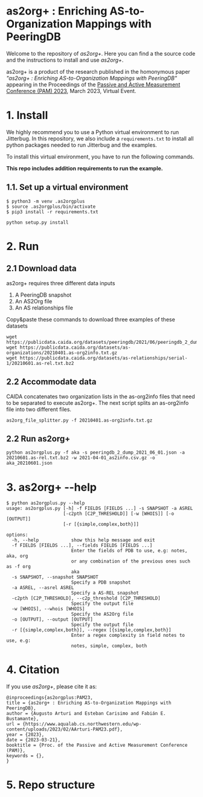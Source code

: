 # as2org+ : Enriching AS-to-Organization Mappings with PeeringDB

Welcome to the repository of _as2org+_. Here you can find a the source code and the instructions to install and use _as2org+_.

as2org+ is a product of the research published in the homonymous paper _"as2org+ : Enriching AS-to-Organization Mappings with PeeringDB"_ appearing in the Proceedings of the [Passive and Active Measurement Conference (PAM) 2023](https://pam2023.networks.imdea.org), March 2023, Virtual Event.

# <a name="setup"></a> 1. Install

We highly recommend you to use a Python virtual environment to run Jitterbug. In this repository, we also include a ```requirements.txt``` to install all python packages needed to run Jitterbug and the examples.

To install this virtual environment, you have to run the following commands.

**This repo includes addition requirements to run the example.**

## <a name="venv"></a> 1.1. Set up a virtual environment

```
$ python3 -m venv .as2orgplus
$ source .as2orgplus/bin/activate
$ pip3 install -r requirements.txt
```

```
python setup.py install
```

# <a name="run"></a> 2. Run

## <a name="download"></a> 2.1 Download data

as2org+ requires three different data inputs
1. A PeeringDB snapshot
2. An AS2Org file
3. An AS relationships file

Copy&paste these commands to download three examples of these datasets

```
wget https://publicdata.caida.org/datasets/peeringdb/2021/06/peeringdb_2_dump_2021_06_01.json
wget https://publicdata.caida.org/datasets/as-organizations/20210401.as-org2info.txt.gz
wget https://publicdata.caida.org/datasets/as-relationships/serial-1/20210601.as-rel.txt.bz2
```

## <a name="accommodate"></a> 2.2 Accommodate data

CAIDA concatenates two organization lists in the as-org2info files that need to be separated to execute as2org+. The next script splits an as-org2info file into two different files.

```
as2org_file_splitter.py -f 20210401.as-org2info.txt.gz
```

## <a name="runas2orgplus"></a> 2.2 Run as2org+

```
python as2orgplus.py -f aka -s peeringdb_2_dump_2021_06_01.json -a 20210601.as-rel.txt.bz2 -w 2021-04-01_as2info.csv.gz -o aka_20210601.json
```

# <a name="help"></a> 3. as2org+ --help

```
$ python as2orgplus.py --help
usage: as2orgplus.py [-h] -f FIELDS [FIELDS ...] -s SNAPSHOT -a ASREL
                     [-c2pth [C2P_THRESHOLD]] [-w [WHOIS]] [-o [OUTPUT]]
                     [-r [{simple,complex,both}]]

options:
  -h, --help            show this help message and exit
  -f FIELDS [FIELDS ...], --fields FIELDS [FIELDS ...]
                        Enter the fields of PDB to use, e.g: notes, aka, org
                        or any combination of the previous ones such as -f org
                        aka
  -s SNAPSHOT, --snapshot SNAPSHOT
                        Specify a PDB snapshot
  -a ASREL, --asrel ASREL
                        Specify a AS-REL snapshot
  -c2pth [C2P_THRESHOLD], --c2p_threshold [C2P_THRESHOLD]
                        Specify the output file
  -w [WHOIS], --whois [WHOIS]
                        Specify the AS2Org file
  -o [OUTPUT], --output [OUTPUT]
                        Specify the output file
  -r [{simple,complex,both}], --regex [{simple,complex,both}]
                        Enter a regex complexity in field notes to use, e.g:
                        notes, simple, complex, both
```


# <a name="citation"></a>4. Citation

If you use _as2org+_, please cite it as:

```
@inproceedings{as2orgplus:PAM23,
title = {as2org+ : Enriching AS-to-Organization Mappings with PeeringDB},
author = {Augusto Arturi and Esteban Carisimo and Fabián E. Bustamante},
url = {https://www.aqualab.cs.northwestern.edu/wp-content/uploads/2023/02/AArturi-PAM23.pdf},
year = {2023},
date = {2023-03-21},
booktitle = {Proc. of the Passive and Active Measurement Conference (PAM)},
keywords = {},
}
```


# <a name="tree"></a>5. Repo structure

```
```

